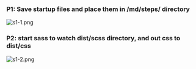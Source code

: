 ### P1: Save startup files and place them in /md/steps/ directory

![s1-1.png](https://i.imgur.com/pSPc6wJ.png)

### P2: start sass to watch dist/scss directory, and out css to dist/css

![s1-2.png](https://i.imgur.com/38D7pVa.png)
